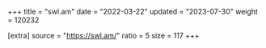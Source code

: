 +++
title = "swl.am"
date = "2022-03-22"
updated = "2023-07-30"
weight = 120232

[extra]
source = "https://swl.am/"
ratio = 5
size = 117
+++
